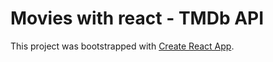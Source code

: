 # Movies with react - TMDb API

This project was bootstrapped with [Create React App](https://github.com/facebook/create-react-app).









